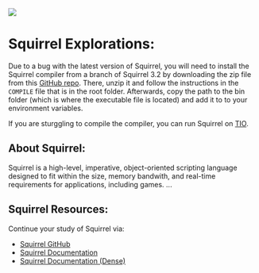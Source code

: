 <img src="https://raw.githubusercontent.com/rtoal/polyglot/master/docs/+resources/squirrel-logo-64.png">

# Squirrel Explorations:

Due to a bug with the latest version of Squirrel, you will need to install the Squirrel compiler from a branch of Squirrel 3.2 by downloading the zip file from this [GitHub repo](https://github.com/albertodemichelis/squirrel/tree/f92bc298784ceea459b12e2de33bdff672bfeb83). There, unzip it and follow the instructions in the `COMPILE` file that is in the root folder. Afterwards, copy the path to the bin folder (which is where the executable file is located) and add it to to your environment variables.

If you are sturggling to compile the compiler, you can run Squirrel on [TIO](https://tio.run/#squirrel).

## About Squirrel:

Squirrel is a high-level, imperative, object-oriented scripting language designed to fit within the size, memory bandwith, and real-time requirements for applications, including games. ...

## Squirrel Resources:

Continue your study of Squirrel via:

- [Squirrel GitHub](https://github.com/albertodemichelis/squirrel)
- [Squirrel Documentation](http://www.squirrel-lang.org/squirreldoc/)
- [Squirrel Documentation (Dense)](http://www.squirrel-lang.org/doc/squirrel3.html#d0e45)
